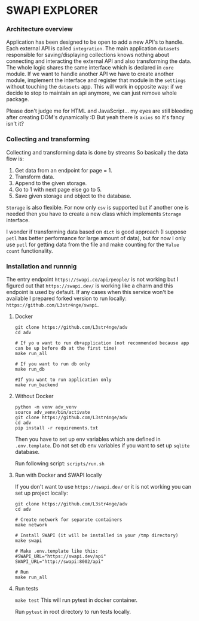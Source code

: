 # SWAPI EXPLORER

### Architecture overview
Application has been designed to be open to add a new API's to handle. Each external API is called `integration`.
The main application `datasets` responsible for saving/displaying collections knows nothing about connecting 
and interacting the external API and also transforming the data. The whole logic shares the same interface which is 
declared in `core` module. If we want to handle another API we have to create another module, implement the interface
and register that module in the `settings` without touching the `datasets` app. This will work in opposite way: if we
decide to stop to maintain an api anymore, we can just remove whole package.

Please don't judge me for HTML and JavaScript... my eyes are still bleeding after creating DOM's dynamically :D But yeah
there is `axios` so it's fancy isn't it?


### Collecting and transforming
Collecting and transforming data is done by streams So basically the data flow is:
1. Get data from an endpoint for page = 1.
2. Transform data.
3. Append to the given storage.
4. Go to 1 with next page else go to 5.
5. Save given storage and object to the database.

`Storage` is also flexible. For now only `csv` is supported but if another one is needed then you have to create 
a new class which implements `Storage` interface.

I wonder if transforming data based on `dict` is good approach (I suppose `petl` has better performance for large amount
of data), but for now I only use `petl` for getting data from the file and make counting for the `Value count` functionality.

### Installation and runnnig
The entry endpoint `https://swapi.co/api/people/` is not working but I figured out that `https://swapi.dev/` is working like
a charm and this endpoint is used by default. If any cases when this service won't be available I prepared forked version
to run locally: `https://github.com/L3str4nge/swapi`.

1. Docker
    ```
    git clone https://github.com/L3str4nge/adv
    cd adv

    # If yo u want to run db+application (not recommended because app can be up before db at the first time)
    make run_all 

    # If you want to run db only
    make run_db
    
    #If you want to run application only
    make run_backend
    ```

2. Without Docker

    ```
    python -m venv adv_venv
    source adv_venv/bin/activate
    git clone https://github.com/L3str4nge/adv
    cd adv
    pip install -r requirements.txt
    ```
    
    Then you have to set up env variables which are defined in `.env.template`. Do not set db env variables if you want to
    set up `sqlite` database.
    
    Run following script:
    `scripts/run.sh`
    

3. Run with Docker and SWAPI locally

    If you don't want to use `https://swapi.dev/` or it is not working you can set up project locally:
    ```
    git clone https://github.com/L3str4nge/adv
    cd adv
    
    # Create network for separate containers
    make network
    
    # Install SWAPI (it will be installed in your /tmp directory)
    make swapi
    
    # Make .env.template like this:
    #SWAPI_URL="https://swapi.dev/api"
    SWAPI_URL="http://swapi:8002/api"
    
    # Run
    make run_all
    ```
    
4. Run tests

    `make test` This will run pytest in docker container.
    
    Run `pytest` in root directory to run tests locally.
